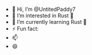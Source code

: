 - 👋 Hi, I’m @UntitedPaddy7
- 👀 I’m interested in Rust 🦀
- 🌱 I’m currently learning Rust 🦀
- ⚡ Fun fact: 
- 📫 
- 😄 


<!---
UntitedPaddy7/UntitedPaddy7 is a ✨ special ✨ repository because its `README.md` (this file) appears on your GitHub profile.
You can click the Preview link to take a look at your changes.
--->
